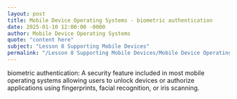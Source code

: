 ```yaml
---
layout: post
title: Mobile Device Operating Systems - biometric authentication
date: 2025-01-10 12:00:00 -0000
author: Mobile Device Operating Systems
quote: "content here"
subject: "Lesson 8 Supporting Mobile Devices"
permalink: "/Lesson 8 Supporting Mobile Devices/Mobile Device Operating Systems/Mobile Device Operating Systems - biometric authentication"
---
```


biometric authentication: A security feature included in most mobile operating systems allowing users to unlock devices or authorize applications using fingerprints, facial recognition, or iris scanning.
